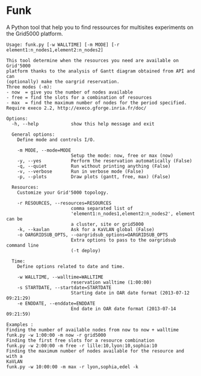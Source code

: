Funk
====

A Python tool that help you to find ressources for multisites experiments on the Grid5000 platform.

    Usage: funk.py [-w WALLTIME] [-m MODE] [-r element1:n_nodes1,element2:n_nodes2]  
    
    This tool determine when the resources you need are available on Grid'5000
    platform thanks to the analysis of Gantt diagram obtained from API and can
    (optionally) make the oargrid reservation.
    Three modes (-m):
    - now  = give you the number of nodes available
    - free = find the slots for a combination of resources
    - max  = find the maximum number of nodes for the period specified.
    Require execo 2.2, http://execo.gforge.inria.fr/doc/
    
    Options:
      -h, --help            show this help message and exit
    
      General options:
        Define mode and controls I/O.
    
        -m MODE, --mode=MODE
                            Setup the mode: now, free or max (now)
        -y, --yes           Perform the reservation automatically (False)
        -q, --quiet         Run without printing anything (False)
        -v, --verbose       Run in verbose mode (False)
        -p, --plots         Draw plots (gantt, free, max) (False)
    
      Resources:
        Customize your Grid'5000 topology.
    
        -r RESOURCES, --resources=RESOURCES
                            comma separated list of
                            'element1:n_nodes1,element2:n_nodes2', element can be
                            a cluster, site or grid5000
        -k, --kavlan        Ask for a KaVLAN global (False)
        -o OARGRIDSUB_OPTS, --oargridsub_options=OARGRIDSUB_OPTS
                            Extra options to pass to the oargridsub command line
                            (-t deploy)
    
      Time:
        Define options related to date and time.
    
        -w WALLTIME, --walltime=WALLTIME
                            reservation walltime (1:00:00)
        -s STARTDATE, --startdate=STARTDATE
                            Starting date in OAR date format (2013-07-12 09:21:29)
        -e ENDDATE, --enddate=ENDDATE
                            End date in OAR date format (2013-07-14 09:21:59)
    
    Examples :
    Finding the number of available nodes from now to now + walltime
    funk.py -w 1:00:00 -m now -r grid5000
    Finding the first free slots for a resource combination
    funk.py -w 2:00:00 -m free -r lille:10,lyon:10,sophia:10
    Finding the maximum number of nodes available for the resource and with a
    KaVLAN
    funk.py -w 10:00:00 -m max -r lyon,sophia,edel -k

